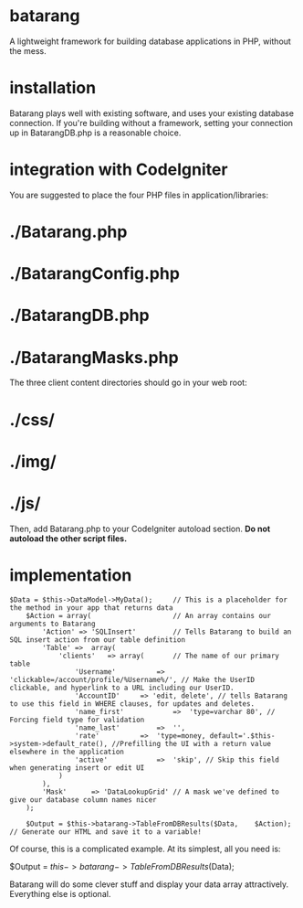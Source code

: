 batarang
========

A lightweight framework for building database applications in PHP, without the
mess.

installation
============

Batarang plays well with existing software, and uses your existing database
connection. If you're building without a framework, setting your connection
up in BatarangDB.php is a reasonable choice.


integration with CodeIgniter
============================

You are suggested to place the four PHP files in application/libraries:

# ./Batarang.php
# ./BatarangConfig.php
# ./BatarangDB.php
# ./BatarangMasks.php

The three client content directories should go in your web root:

# ./css/
# ./img/
# ./js/

Then, add Batarang.php to your CodeIgniter autoload section. **Do not autoload
the other script files.**


implementation
==============

    $Data = $this->DataModel->MyData();		// This is a placeholder for the method in your app that returns data
    	$Action = array(  					// An array contains our arguments to Batarang
    		'Action' => 'SQLInsert'			// Tells Batarang to build an SQL insert action from our table definition
			'Table'	=>	array(			
				'clients'	=> array(		// The name of our primary table
					'Username'			=>	'clickable=/account/profile/%Username%/', // Make the UserID clickable, and hyperlink to a URL including our UserID.
					'AccountID'		=> 'edit, delete', // tells Batarang to use this field in WHERE clauses, for updates and deletes.
					'name_first'			=>	'type=varchar 80', // Forcing field type for validation
					'name_last'			=>	'',
					'rate'			=>	'type=money, default='.$this->system->default_rate(), //Prefilling the UI with a return value elsewhere in the application
					'active'			=>	'skip', // Skip this field when generating insert or edit UI
				)
			),
			'Mask'		=> 'DataLookupGrid'	// A mask we've defined to give our database column names nicer
		);
		
		$Output = $this->batarang->TableFromDBResults($Data,	$Action); // Generate our HTML and save it to a variable!
		
Of course, this is a complicated example. At its simplest, all you need is:

   $Output = $this->batarang->TableFromDBResults($Data);
		
Batarang will do some clever stuff and display your data array attractively. Everything else is optional.
	
